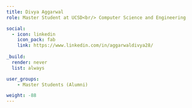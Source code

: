 ```yaml
---
title: Divya Aggarwal
role: Master Student at UCSD<br/> Computer Science and Engineering

social:
  - icon: linkedin
    icon_pack: fab
    link: https://www.linkedin.com/in/aggarwaldivya28/
    
_build:
  render: never
  list: always

user_groups:
    - Master Students (Alumni)

weight: -88
---
```

